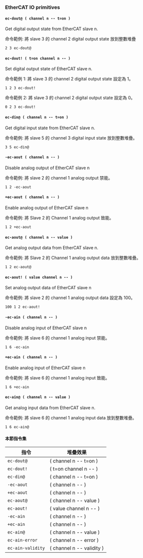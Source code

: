 ### EtherCAT IO primitives

#### `ec-dout@ ( channel n -- t=on )`

Get digital output state from EtherCAT slave n.

命令範例: 將 slave 3 的 channel 2 digital output state 放到整數堆疊 
    
    2 3 ec-dout@

#### `ec-dout! ( t=on channel n -- )`

Set digital output state of EtherCAT slave n.

命令範例 1: 將 slave 3 的 channel 2 digital output state 設定為 1。 

    1 2 3 ec-dout!

命令範例 2: 將 slave 3 的 channel 2 digital output state 設定為 0。 

    0 2 3 ec-dout!

#### `ec-din@ ( channel n -- t=on )`

Get digital input state from EtherCAT slave n.

命令範例: 將 slave 5 的 channel 3 digital input state 放到整數堆疊。 

    3 5 ec-din@

#### `-ec-aout ( channel n -- )`

Disable analog output of EtherCAT slave n

命令範例: 將 slave 2 的 channel 1 analog output 禁能。 

    1 2 -ec-aout

#### `+ec-aout ( channel n -- )`

Enable analog output of EtherCAT slave n

命令範例: 將 Slave 2 的 Channel 1 analog output 致能。 

    1 2 +ec-aout

#### `ec-aout@ ( channel n -- value )`

Get analog output data from EtherCAT slave n.

命令範例: 將 Slave 2 的 Channel 1 analog output data 放到整數堆疊。 

    1 2 ec-aout@

#### `ec-aout! ( value channel n -- )`

Set analog output data of EtherCAT slave n

命令範例: 將 slave 2 的 channel 1 analog output data 設定為 100。 
    
    100 1 2 ec-aout!

#### `-ec-ain ( channel n -- )`

Disable analog input of EtherCAT slave n

命令範例: 將 slave 6 的 channel 1 analog input 禁能。 

    1 6 -ec-ain

#### `+ec-ain ( channel n -- )`

Enable analog input of EtherCAT slave n

命令範例: 將 slave 6 的 channel 1 analog input 致能。 

    1 6 +ec-ain

#### `ec-ain@ ( channel n -- value )`

Get analog input data from EtherCAT slave n.

命令範例: 將 slave 6 的 channel 1 analog input data 放到整數堆疊。 

    1 6 ec-ain@

#### 本節指令集

| 指令 | 堆疊效果                       |
|-----|------------------------------|
| `ec-dout@` |( channel n -- t=on ) | 
| `ec-dout!` |( t=on channel n -- ) | 
| `ec-din@` |( channel n -- t=on ) | 
| `-ec-aout` |( channel n -- ) | 
| `+ec-aout` |( channel n -- ) |
| `ec-aout@` |( channel n -- value ) | 
| `ec-aout!` |( value channel n -- ) | 
| `-ec-ain` |( channel n -- ) | 
| `+ec-ain` |( channel n -- ) |
| `ec-ain@` |( channel n -- value ) | 
| `ec-ain-error` |( channel n -- error ) |
| `ec-ain-validity` |( channel n -- validity ) | 
